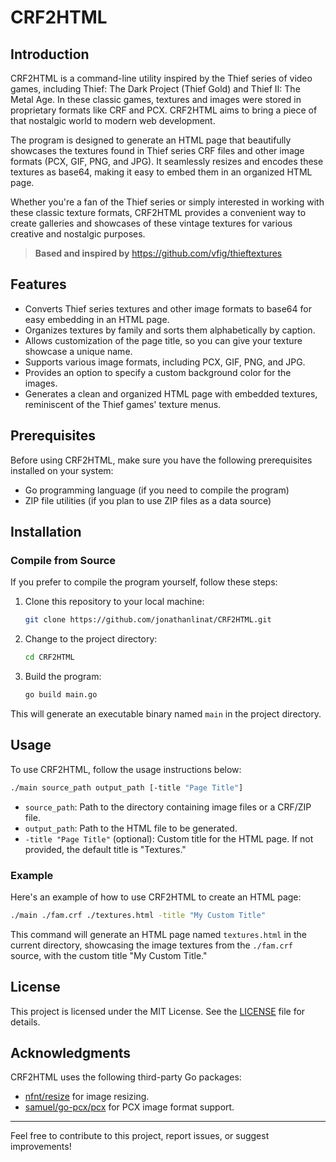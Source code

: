 # CRF2HTML

## Introduction

CRF2HTML is a command-line utility inspired by the Thief series of video games, including Thief: The Dark Project (Thief Gold) and Thief II: The Metal Age. In these classic games, textures and images were stored in proprietary formats like CRF and PCX. CRF2HTML aims to bring a piece of that nostalgic world to modern web development.

The program is designed to generate an HTML page that beautifully showcases the textures found in Thief series CRF files and other image formats (PCX, GIF, PNG, and JPG). It seamlessly resizes and encodes these textures as base64, making it easy to embed them in an organized HTML page.

Whether you're a fan of the Thief series or simply interested in working with these classic texture formats, CRF2HTML provides a convenient way to create galleries and showcases of these vintage textures for various creative and nostalgic purposes.

> **Based and inspired by** https://github.com/vfig/thieftextures

## Features

- Converts Thief series textures and other image formats to base64 for easy embedding in an HTML page.
- Organizes textures by family and sorts them alphabetically by caption.
- Allows customization of the page title, so you can give your texture showcase a unique name.
- Supports various image formats, including PCX, GIF, PNG, and JPG.
- Provides an option to specify a custom background color for the images.
- Generates a clean and organized HTML page with embedded textures, reminiscent of the Thief games' texture menus.

## Prerequisites

Before using CRF2HTML, make sure you have the following prerequisites installed on your system:

- Go programming language (if you need to compile the program)
- ZIP file utilities (if you plan to use ZIP files as a data source)

## Installation

### Compile from Source

If you prefer to compile the program yourself, follow these steps:

1. Clone this repository to your local machine:

   ```bash
   git clone https://github.com/jonathanlinat/CRF2HTML.git
   ```

2. Change to the project directory:

   ```bash
   cd CRF2HTML
   ```

3. Build the program:

   ```bash
   go build main.go
   ```

This will generate an executable binary named `main` in the project directory.

## Usage

To use CRF2HTML, follow the usage instructions below:

```bash
./main source_path output_path [-title "Page Title"]
```

- `source_path`: Path to the directory containing image files or a CRF/ZIP file.
- `output_path`: Path to the HTML file to be generated.
- `-title "Page Title"` (optional): Custom title for the HTML page. If not provided, the default title is "Textures."

### Example

Here's an example of how to use CRF2HTML to create an HTML page:

```bash
./main ./fam.crf ./textures.html -title "My Custom Title"
```

This command will generate an HTML page named `textures.html` in the current directory, showcasing the image textures from the `./fam.crf` source, with the custom title "My Custom Title."

## License

This project is licensed under the MIT License. See the [LICENSE](LICENSE) file for details.

## Acknowledgments

CRF2HTML uses the following third-party Go packages:

- [nfnt/resize](https://github.com/nfnt/resize) for image resizing.
- [samuel/go-pcx/pcx](https://github.com/samuel/go-pcx/pcx) for PCX image format support.

---

Feel free to contribute to this project, report issues, or suggest improvements!
